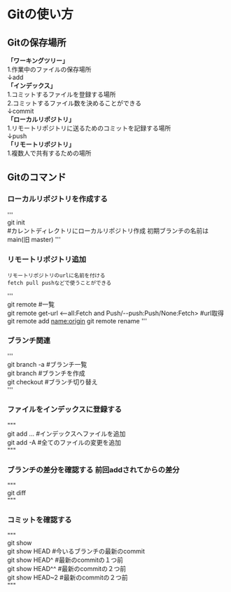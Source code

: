 # Gitの使い方  
## Gitの保存場所  
**「ワーキングツリー」**  
1.作業中のファイルの保存場所  
   ↓add  
**「インデックス」**  
1.コミットするファイルを登録する場所  
2.コミットするファイル数を決めることができる  
   ↓commit  
**「ローカルリポジトリ」**  
1.リモートリポジトリに送るためのコミットを記録する場所  
↓push  
**「リモートリポジトリ」**  
1.複数人で共有するための場所  

## Gitのコマンド  
### ローカルリポジトリを作成する  
'''  
git init   
#カレントディレクトリにローカルリポジトリ作成 初期ブランチの名前はmain(旧 master)
'''

### リモートリポジトリ追加  
	リモートリポジトリのurlに名前を付ける  
	fetch pull pushなどで使うことができる  
'''  
git remote #一覧  
git remote get-url <--all:Fetch and Push/--push:Push/None:Fetch> <name> #url取得 
git remote add <name:origin> <url>
git remote rename <old> <new>
'''  
### ブランチ関連  
'''  
git branch -a #ブランチ一覧  
git branch <name> #ブランチを作成  
git checkout <name> #ブランチ切り替え  
'''  

### ファイルをインデックスに登録する  
"""  
git add <file name> <file name> ... #インデックスへファイルを追加  
git add -A          #全てのファイルの変更を追加  
"""  
  
### ブランチの差分を確認する 前回addされてからの差分  
"""  
git diff  
"""  
  
### コミットを確認する  
"""  
git show <hash>  
git show HEAD   #今いるブランチの最新のcommit  
git show HEAD^  #最新のcommitの１つ前  
git show HEAD^^ #最新のcommitの２つ前  
git show HEAD~2 #最新のcommitの２つ前  
"""  